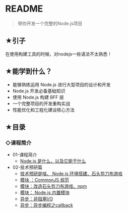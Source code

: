 # README

> 带你开发一个完整的Node.js项目

## ★引子

在使用构建工具的时候，对nodejs一些语法不太熟悉！

## ★能学到什么？

* 能够熟练运用 Node.js 进行大型项目的设计和开发
* Node.js 开发必备基础知识
* 使用 Node.js 构建 BFF 层
* 一个完整项目的开发重构实战
* 性能优化和工程化建设核心方法

## ★目录

### ◇课程简介

* 01-课程简介
  + [ Node.js 是什么，以及它能干什么](./01-课程简介/01-课程简介.md)
* 02-技术预研篇
  + [技术预研是啥、 Node.js 环境搭建、石头剪刀布游戏](./02-技术预研篇/01-技术预研篇.md)
  + [模块 ：CommonJS 规范](./02-技术预研篇/02-模块.md)
  + [模块：改造石头剪刀布游戏、npm](./02-技术预研篇/03-改造石头剪刀布.md)
  + [模块： Node.js 内置模块](./02-技术预研篇/04-built-in-module.md)
  + [异步：非阻塞I/O](./02-技术预研篇/05-non-blocking-io.md)
  + [异步：异步编程之callback](./02-技术预研篇/06-callback.md)

